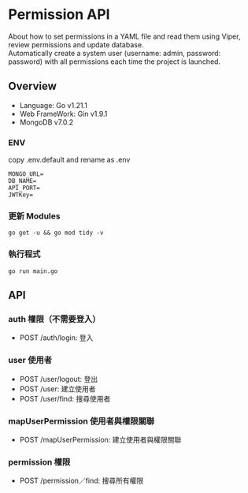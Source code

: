 # Permission API
About how to set permissions in a YAML file and read them using Viper, review permissions and update database.  
Automatically create a system user (username: admin, password: password) with all permissions each time the project is launched.

## Overview

- Language: Go v1.21.1
- Web FrameWork: Gin v1.9.1
- MongoDB v7.0.2

### ENV
copy .env.default and rename as .env
```
MONGO_URL=
DB_NAME=
API_PORT=
JWTKey=
```

### 更新 Modules
```
go get -u && go mod tidy -v
```


### 執行程式
```
go run main.go
```

## API

### auth 權限（不需要登入）
- POST /auth/login: 登入

### user 使用者
- POST /user/logout: 登出
- POST /user: 建立使用者
- POST /user/find: 搜尋使用者

### mapUserPermission 使用者與權限關聯
- POST /mapUserPermission: 建立使用者與權限關聯

### permission 權限
- POST /permission／find: 搜尋所有權限